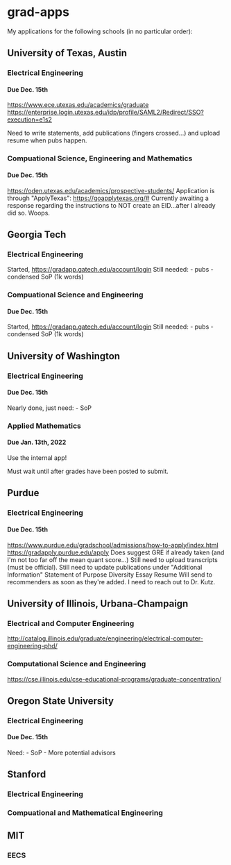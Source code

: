# grad-apps
My applications for the following schools (in no particular order):

## University of Texas, Austin
### Electrical Engineering
#### Due Dec. 15th
https://www.ece.utexas.edu/academics/graduate
https://enterprise.login.utexas.edu/idp/profile/SAML2/Redirect/SSO?execution=e1s2

Need to write statements, add publications (fingers crossed...) and upload
resume when pubs happen.

### Compuational Science, Engineering and Mathematics
#### Due Dec. 15th
https://oden.utexas.edu/academics/prospective-students/
Application is through "ApplyTexas": https://goapplytexas.org/#
Currently awaiting a response regarding the instructions to NOT create an EID...after
I already did so. Woops.


## Georgia Tech
### Electrical Engineering
Started, https://gradapp.gatech.edu/account/login
Still needed:
    - pubs
    - condensed SoP (1k words)


### Compuational Science and Engineering
#### Due Dec. 15th
Started, https://gradapp.gatech.edu/account/login
Still needed:
    - pubs
    - condensed SoP (1k words)

## University of Washington
### Electrical Engineering
#### Due Dec. 15th
Nearly done, just need:
    - SoP

### Applied Mathematics
#### Due Jan. 13th, 2022
Use the internal app!

Must wait until after grades have been posted to submit.

## Purdue
### Electrical Engineering
#### Due Dec. 15th
https://www.purdue.edu/gradschool/admissions/how-to-apply/index.html
https://gradapply.purdue.edu/apply
Does suggest GRE if already taken (and I'm not too far off the mean quant score...)
Still need to upload transcripts (must be official).
Still need to update publications under "Additional Information"
Statement of Purpose
Diversity Essay
Resume
Will send to recommenders as soon as they're added. I need to reach out to Dr. Kutz.

## University of Illinois, Urbana-Champaign
### Electrical and Computer Engineering
http://catalog.illinois.edu/graduate/engineering/electrical-computer-engineering-phd/
### Computational Science and Engineering
https://cse.illinois.edu/cse-educational-programs/graduate-concentration/

## Oregon State University
### Electrical Engineering
#### Due Dec. 15th
Need:
    - SoP
    - More potential advisors

## Stanford
### Electrical Engineering
### Compuational and Mathematical Engineering

## MIT
### EECS